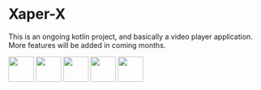 # Xaper-X
This is an ongoing kotlin project, and basically a video player application. More features will be added in coming months.

<img src="https://github.com/Sup61275/Xaper-X/assets/129290787/00daa573-bbc1-4ce9-9238-219c60f6e250" width="50" />
<img src="https://github.com/Sup61275/Xaper-X/assets/129290787/520c1c04-6ad6-4999-bebb-790819138a5e" width="50" />
<img src="https://github.com/Sup61275/Xaper-X/assets/129290787/1af5a803-c675-4373-9aff-9d74164f1797" width="50" />
<img src="https://github.com/Sup61275/Xaper-X/assets/129290787/df71b609-3577-49a6-abbe-eafa87702170" width="50" />
<img src="https://github.com/Sup61275/Xaper-X/assets/129290787/388cc45e-2a48-49c3-bef0-10a6babf3e79" width="50" />



